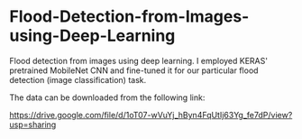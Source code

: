 # Flood-Detection-from-Images-using-Deep-Learning
Flood detection from images using deep learning. I employed KERAS' pretrained MobileNet CNN and fine-tuned it for our particular flood detection (image classification) task.

The data can be downloaded from the following link:

https://drive.google.com/file/d/1oT07-wVuYj_hByn4FqUtIj63Yg_fe7dP/view?usp=sharing
